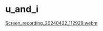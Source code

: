 # u_and_i


[Screen_recording_20240422_112929.webm](https://github.com/hommehyuk/U_and_I/assets/121222439/2b334ce2-05a5-4fa2-aa56-807442b97c4e)
